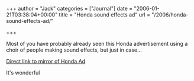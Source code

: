 +++
author = "Jack"
categories = ["Journal"]
date = "2006-01-21T03:38:04+00:00"
title = "Honda sound effects ad"
url = "/2006/honda-sound-effects-ad/"

+++

Most of you have probably already seen this Honda advertisement using a choir of people making sound effects, but just in case&#8230; 

[Direct link to mirror of Honda Ad](<http://84.40.3.164/>) 

It's wonderful
